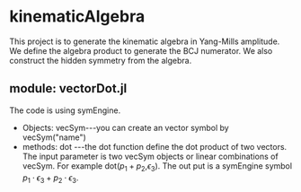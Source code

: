 # kinematicAlgebra
This project is to generate the kinematic algebra in Yang-Mills amplitude.
We define the algebra product to generate the BCJ numerator. We also construct the hidden symmetry from the algebra. 

## module: vectorDot.jl
The code is using symEngine. 
* Objects: vecSym---you can create an vector symbol by vecSym("name")
* methods: dot   ---the dot function define the dot product of two vectors. The input parameter is two vecSym objects or linear combinations of vecSym. For example dot($p_1+p_2$,$\epsilon_3$). The out put is a symEngine symbol $p_1\cdot\epsilon_3+p_2\cdot\epsilon_3$.  
